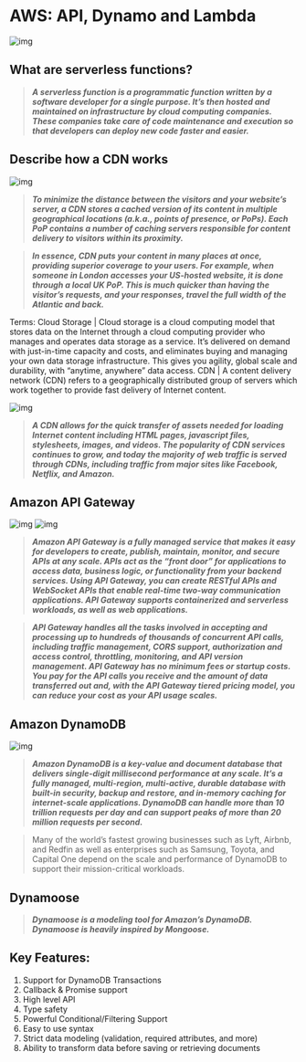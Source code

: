 # AWS: API, Dynamo and Lambda
![img](https://miro.medium.com/max/1400/1*5Q43ntrN1TmBYOm3DU-lNw.png)

## What are serverless functions?
> ***A serverless function is a programmatic function written by a software developer for a single purpose. It’s then hosted and maintained on infrastructure by cloud computing companies. These companies take care of code maintenance and execution so that developers can deploy new code faster and easier.***

## Describe how a CDN works
![img](https://7backlink.com/wp-content/uploads/2017/10/cmn_en_fig_services_network_cdn_01.png)

> ***To minimize the distance between the visitors and your website’s server, a CDN stores a cached version of its content in multiple geographical locations (a.k.a., points of presence, or PoPs). Each PoP contains a number of caching servers responsible for content delivery to visitors within its proximity.***

> ***In essence, CDN puts your content in many places at once, providing superior coverage to your users. For example, when someone in London accesses your US-hosted website, it is done through a local UK PoP. This is much quicker than having the visitor’s requests, and your responses, travel the full width of the Atlantic and back.*** 

Terms:
Cloud Storage | Cloud storage is a cloud computing model that stores data on the Internet through a cloud computing provider who manages and operates data storage as a service. It’s delivered on demand with just-in-time capacity and costs, and eliminates buying and managing your own data storage infrastructure. This gives you agility, global scale and durability, with “anytime, anywhere” data access.
CDN | A content delivery network (CDN) refers to a geographically distributed group of servers which work together to provide fast delivery of Internet content.

![img](https://scdn1.plesk.com/wp-content/uploads/2019/04/25141138/image11.jpg)

> ***A CDN allows for the quick transfer of assets needed for loading Internet content including HTML pages, javascript files, stylesheets, images, and videos. The popularity of CDN services continues to grow, and today the majority of web traffic is served through CDNs, including traffic from major sites like Facebook, Netflix, and Amazon.***

## Amazon API Gateway
![img](https://d1.awsstatic.com/Test%20Images/MasonTests/Lambda_WebApplications.2139ddbc8a84f5564ee5846995f28c88e9db5c2d.png)
![img](https://cdn-digicloud.pressidium.com/wp-content/uploads/2020/04/Amazon-API-Gateway-Features-1024x680.jpg)
> ***Amazon API Gateway is a fully managed service that makes it easy for developers to create, publish, maintain, monitor, and secure APIs at any scale. APIs act as the “front door” for applications to access data, business logic, or functionality from your backend services. Using API Gateway, you can create RESTful APIs and WebSocket APIs that enable real-time two-way communication applications. API Gateway supports containerized and serverless workloads, as well as web applications.***

> ***API Gateway handles all the tasks involved in accepting and processing up to hundreds of thousands of concurrent API calls, including traffic management, CORS support, authorization and access control, throttling, monitoring, and API version management. API Gateway has no minimum fees or startup costs. You pay for the API calls you receive and the amount of data transferred out and, with the API Gateway tiered pricing model, you can reduce your cost as your API usage scales.***

## Amazon DynamoDB
![img](https://eadn-wc03-4064062.nxedge.io/cdn/wp-content/uploads/2021/02/DynamoDB_Diagram-02.png)

> ***Amazon DynamoDB is a key-value and document database that delivers single-digit millisecond performance at any scale. It’s a fully managed, multi-region, multi-active, durable database with built-in security, backup and restore, and in-memory caching for internet-scale applications. DynamoDB can handle more than 10 trillion requests per day and can support peaks of more than 20 million requests per second.***

> Many of the world’s fastest growing businesses such as Lyft, Airbnb, and Redfin as well as enterprises such as Samsung, Toyota, and Capital One depend on the scale and performance of DynamoDB to support their mission-critical workloads.

## Dynamoose
> ***Dynamoose is a modeling tool for Amazon’s DynamoDB. Dynamoose is heavily inspired by Mongoose.***

## Key Features:

1. Support for DynamoDB Transactions
2. Callback & Promise support
3. High level API
4. Type safety
5. Powerful Conditional/Filtering Support
6. Easy to use syntax
7. Strict data modeling (validation, required attributes, and more)
8. Ability to transform data before saving or retrieving documents